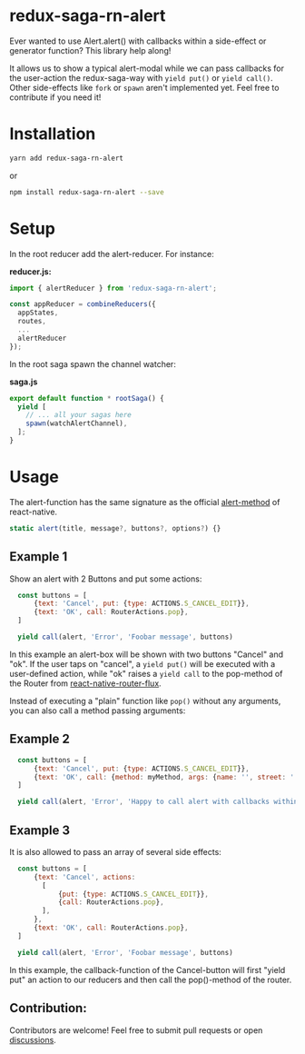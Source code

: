 # redux-saga-rn-alert

Ever wanted to use Alert.alert() with callbacks within a side-effect or generator function? This library help along!

It allows us to show a typical alert-modal while we can pass callbacks
for the user-action the redux-saga-way with `yield put()` or `yield call()`.
Other side-effects like `fork` or `spawn` aren't implemented yet. Feel
free to contribute if you need it!

# Installation

```bash
yarn add redux-saga-rn-alert
```
or
```bash
npm install redux-saga-rn-alert --save
```

# Setup

In the root reducer add the alert-reducer. For instance:

**reducer.js:**

```javascript
import { alertReducer } from 'redux-saga-rn-alert';

const appReducer = combineReducers({
  appStates,
  routes,
  ...
  alertReducer
});
```

In the root saga spawn the channel watcher:

**saga.js**

```javascript
export default function * rootSaga() {
  yield [
    // ... all your sagas here
    spawn(watchAlertChannel),
  ];
}
```

# Usage

The alert-function has the same signature as the official [alert-method](https://facebook.github.io/react-native/docs/alert.html#alert)
of react-native.

```javascript
static alert(title, message?, buttons?, options?) {}
```

## Example 1

Show an alert with 2 Buttons and put some actions:

```javascript
  const buttons = [
      {text: 'Cancel', put: {type: ACTIONS.S_CANCEL_EDIT}},
      {text: 'OK', call: RouterActions.pop},
  ]

  yield call(alert, 'Error', 'Foobar message', buttons)
```

In this example an alert-box will be shown with two buttons "Cancel"
and "ok". If the user taps on "cancel", a `yield put()` will be
executed with a user-defined action, while "ok" raises a `yield call`
to the pop-method of the Router from [react-native-router-flux](https://github.com/itinance/react-native-router-flux).

Instead of executing a "plain" function like `pop()` without any arguments, you can also call a method passing arguments:

## Example 2

```javascript
  const buttons = [
      {text: 'Cancel', put: {type: ACTIONS.S_CANCEL_EDIT}},
      {text: 'OK', call: {method: myMethod, args: {name: '', street: ''}},
  ]

  yield call(alert, 'Error', 'Happy to call alert with callbacks within a generator function', buttons)
```

## Example 3

It is also allowed to pass an array of several side effects:

```javascript
  const buttons = [
      {text: 'Cancel', actions:
        [
            {put: {type: ACTIONS.S_CANCEL_EDIT}},
            {call: RouterActions.pop},
        ],
      },
      {text: 'OK', call: RouterActions.pop},
  ]

  yield call(alert, 'Error', 'Foobar message', buttons)
```

In this example, the callback-function of the Cancel-button will
first "yield put" an action to our reducers and then call the pop()-method 
of the router.

## Contribution:

Contributors are welcome! Feel free to submit pull requests or open [discussions](https://github.com/itinance/redux-saga-rn-alert/issues).
